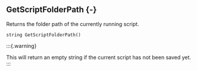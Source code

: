 ## GetScriptFolderPath {-}

Returns the folder path of the currently running script.

```{sql}
string GetScriptFolderPath()
```

:::{.warning}

This will return an empty string if the current script has not been saved yet.
:::